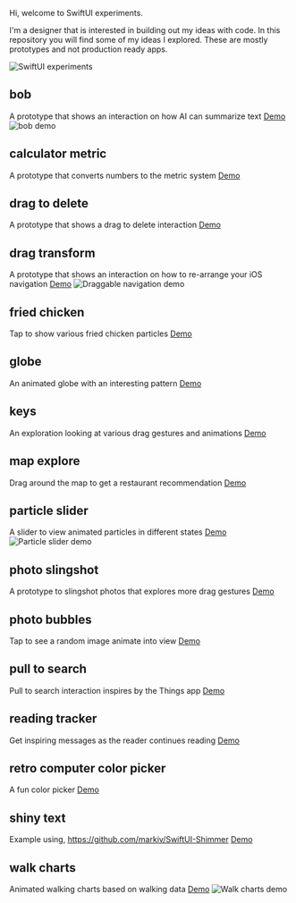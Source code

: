 Hi, welcome to SwiftUI experiments.

I'm a designer that is interested in building out my ideas with code. In this repository you will find some of my ideas I explored. These are mostly prototypes and not production ready apps.

![SwiftUI experiments](https://github.com/mikelikesdesign/SwiftUI-experiments/blob/main/demos.gif?raw=true)

## bob
A prototype that shows an interaction on how AI can summarize text
[Demo](https://x.com/mikelikesdesign/status/1790373946870895067)
![bob demo](https://github.com/mikelikesdesign/SwiftUI-experiments/blob/main/bob/bob.gif?raw=true)

## calculator metric
A prototype that converts numbers to the metric system
[Demo](https://posts.cv/mikelee/5wcdGx5M7wjGXZFCpzFp)

## drag to delete
A prototype that shows a drag to delete interaction
[Demo](https://x.com/mikelikesdesign/status/1794609990566826369)

## drag transform
A prototype that shows an interaction on how to re-arrange your iOS navigation
[Demo](https://x.com/mikelikesdesign/status/1737868104884273329)
![Draggable navigation demo](https://github.com/mikelikesdesign/SwiftUI-experiments/blob/main/drag%20transform/draggable%20navigation.gif?raw=true)

## fried chicken
Tap to show various fried chicken particles
[Demo](https://posts.cv/mikelee/Zbk1AqdTY64tupTyxkkH)

## globe
An animated globe with an interesting pattern
[Demo](https://x.com/mikelikesdesign/status/1735257785926050202)

## keys
An exploration looking at various drag gestures and animations
[Demo](https://x.com/mikelikesdesign/status/1804383891471401380)

## map explore
Drag around the map to get a restaurant recommendation
[Demo](https://x.com/mikelikesdesign/status/1813480924589486255)

## particle slider
A slider to view animated particles in different states
[Demo](https://x.com/mikelikesdesign/status/1831141602242531824)
![Particle slider demo](https://github.com/mikelikesdesign/SwiftUI-experiments/blob/main/particle%20slider/particle%20slider.gif?raw=true)

## photo slingshot
A prototype to slingshot photos that explores more drag gestures
[Demo](https://posts.cv/mikelee/AlZcqGGmkCNKvWcVcbO7)

## photo bubbles
Tap to see a random image animate into view
[Demo](https://x.com/mikelikesdesign/status/1832345443390648659)

## pull to search
Pull to search interaction inspires by the Things app
[Demo](https://x.com/mikelikesdesign/status/1798157087203311927)

## reading tracker
Get inspiring messages as the reader continues reading
[Demo](https://x.com/mikelikesdesign/status/1788135346750017682)

## retro computer color picker
A fun color picker
[Demo](https://x.com/mikelikesdesign/status/1734069130213630021)

## shiny text
Example using, https://github.com/markiv/SwiftUI-Shimmer
[Demo](https://x.com/mikelikesdesign/status/1797067265172750392)

## walk charts
Animated walking charts based on walking data
[Demo](https://x.com/mikelikesdesign/status/1829848663675547771)
![Walk charts demo](https://github.com/mikelikesdesign/SwiftUI-experiments/blob/main/walk%20charts/walk%20charts%20demo.gif?raw=true)